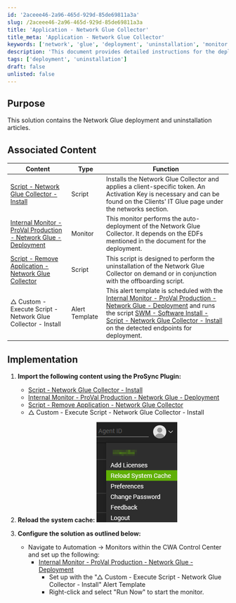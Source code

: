 ```yaml
---
id: '2aceee46-2a96-465d-929d-85de69811a3a'
slug: /2aceee46-2a96-465d-929d-85de69811a3a
title: 'Application - Network Glue Collector'
title_meta: 'Application - Network Glue Collector'
keywords: ['network', 'glue', 'deployment', 'uninstallation', 'monitor', 'script']
description: 'This document provides detailed instructions for the deployment and uninstallation of the Network Glue Collector, including associated scripts and monitors. It outlines the necessary steps for implementation and configuration within the ConnectWise Automate environment.'
tags: ['deployment', 'uninstallation']
draft: false
unlisted: false
---
```


## Purpose

This solution contains the Network Glue deployment and uninstallation articles.

## Associated Content

| Content                                                                                                  | Type          | Function                                                                                                                                                                                                                     |
|----------------------------------------------------------------------------------------------------------|---------------|------------------------------------------------------------------------------------------------------------------------------------------------------------------------------------------------------------------------------|
| [Script - Network Glue Collector - Install](<../cwa/scripts/Network Glue Collector - Install.md>)       | Script        | Installs the Network Glue Collector and applies a client-specific token. An Activation Key is necessary and can be found on the Clients' IT Glue page under the networks section.                                             |
| [Internal Monitor - ProVal Production - Network Glue - Deployment](<../cwa/monitors/ProVal Production - Network Glue - Deployment.md>) | Monitor       | This monitor performs the auto-deployment of the Network Glue Collector. It depends on the EDFs mentioned in the document for the deployment.                                                                               |
| [Script - Remove Application - Network Glue Collector](<../cwa/scripts/Remove Application - Network Glue Collector.md>)  | Script        | This script is designed to perform the uninstallation of the Network Glue Collector on demand or in conjunction with the offboarding script.                                                                                 |
| △ Custom - Execute Script - Network Glue Collector - Install                                              | Alert Template | This alert template is scheduled with the [Internal Monitor - ProVal Production - Network Glue - Deployment](<../cwa/monitors/ProVal Production - Network Glue - Deployment.md>) and runs the script [SWM - Software Install - Script - Network Glue Collector - Install](<../cwa/scripts/Network Glue Collector - Install.md>) on the detected endpoints for deployment. |

## Implementation

1. **Import the following content using the ProSync Plugin:**
   - [Script - Network Glue Collector - Install](<../cwa/scripts/Network Glue Collector - Install.md>)  
   - [Internal Monitor - ProVal Production - Network Glue - Deployment](<../cwa/monitors/ProVal Production - Network Glue - Deployment.md>)  
   - [Script - Remove Application - Network Glue Collector](<../cwa/scripts/Remove Application - Network Glue Collector.md>)  
   - △ Custom - Execute Script - Network Glue Collector - Install  

2. **Reload the system cache:**
   ![Reload Cache](../../static/img/Application---Network-Glue-Collector/image_1.png)

3. **Configure the solution as outlined below:**
   - Navigate to Automation → Monitors within the CWA Control Center and set up the following:
     - [Internal Monitor - ProVal Production - Network Glue - Deployment](<../cwa/monitors/ProVal Production - Network Glue - Deployment.md>)  
       - Set up with the "△ Custom - Execute Script - Network Glue Collector - Install" Alert Template
       - Right-click and select "Run Now" to start the monitor.


